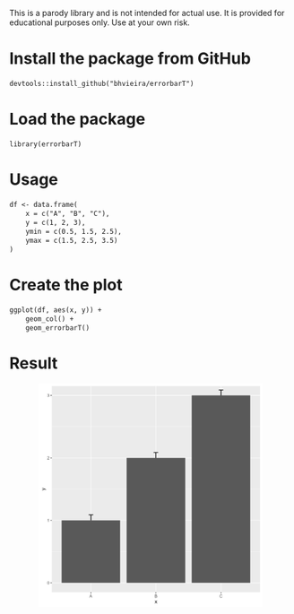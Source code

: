 This is a parody library and is not intended for actual use. It is provided for educational purposes only. Use at your own risk.

# Install the package from GitHub
    devtools::install_github("bhvieira/errorbarT")

# Load the package
    library(errorbarT)

# Usage 
    df <- data.frame(
        x = c("A", "B", "C"),
        y = c(1, 2, 3),
        ymin = c(0.5, 1.5, 2.5),
        ymax = c(1.5, 2.5, 3.5)
    )

# Create the plot
    ggplot(df, aes(x, y)) +
        geom_col() +
        geom_errorbarT()

# Result

<p align="center">
    <img width="400px" src="https://raw.githubusercontent.com/bhvieira/errorbarT/master/example.png"/>
</p>

